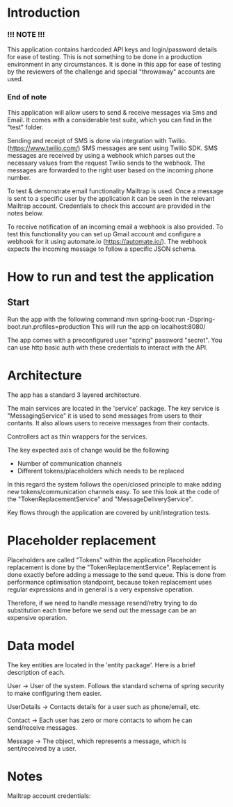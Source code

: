 # Introduction 


### !!! NOTE !!!

This application contains hardcoded API keys and login/password details for ease of testing. 
This is not something to be done in a production environment in any circumstances.
It is done in this app for ease of testing by the reviewers of the challenge and special 
"throwaway" accounts are used. 

### End of note

This application will allow users to send & receive messages via Sms and Email.
It comes with a considerable test suite, which you can find in the "test" folder.

Sending and receipt of SMS is done via integration with Twilio. (https://www.twilio.com/)
SMS messages are sent using Twilio SDK. 
SMS messages are received by using a webhook which parses out the necessary values from the 
request Twilio sends to the webhook. The messages are forwarded to the right user based on the 
incoming phone number.


To test & demonstrate email functionality Mailtrap is used. 
Once a message is sent to a specific user by the application it can be seen in the relevant Mailtrap 
account. Credentials to check this account are provided in the notes below.

To receive notification of an incoming email a webhook is also provided.
To test this functionality you can set up Gmail account and configure a webhook for it using 
automate.io (https://automate.io/). The webhook expects the incoming message to follow a 
specific JSON schema.

# How to run and test the application

## Start

Run the app with the following command mvn spring-boot:run -Dspring-boot.run.profiles=production
This will run the app on localhost:8080/

The app comes with a preconfigured user "spring" password "secret".
You can use http basic auth with these credentials to interact with the API.

# Architecture
The app has a standard 3 layered architecture.

The main services are located in the 'service' package.
The key service is "MessagingService" it is used to send messages from users to their contants.
It also allows users to receive messages from their contacts.

Controllers act as thin wrappers for the services.

The key expected axis of change would be the following 
- Number of communication channels
- Different tokens/placeholders which needs to be replaced

In this regard the system follows the open/closed principle to make adding 
new tokens/communication channels easy. To see this look at the code of the 
"TokenReplacementService" and "MessageDeliveryService". 

Key flows through the application are covered by unit/integration tests.

# Placeholder replacement 
Placeholders are called "Tokens" within the application
Placeholder replacement is done by the "TokenReplacementService".
Replacement is done exactly before adding a message to the send queue. 
This is done from performance optimisation standpoint, because token replacement 
uses regular expressions and in general is a very expensive operation.

Therefore, if we need to handle message resend/retry trying to do substitution
each time before we send out the message can be an expensive operation. 


# Data model 
The key entities are located in the 'entity package'. 
Here is a brief description of each.

User -> User of the system. Follows the standard schema of spring security to make configuring
them easier. 

UserDetails -> Contacts details for a user such as phone/email, etc.

Contact -> Each user has zero or more contacts to whom he can send/receive messages.

Message -> The object, which represents a message, which is sent/received by a user. 

# Notes

Mailtrap account credentials: 